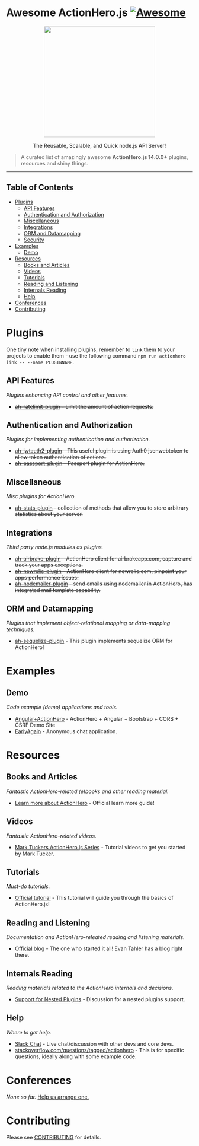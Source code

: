 # Awesome ActionHero.js [![Awesome](https://cdn.rawgit.com/sindresorhus/awesome/d7305f38d29fed78fa85652e3a63e154dd8e8829/media/badge.svg)](https://github.com/sindresorhus/awesome)

<p align="center"><img src="https://raw.github.com/evantahler/actionhero/master/public/logo/actionhero.png" height="300"/></p>

<p align="center">
	The Reusable, Scalable, and Quick node.js API Server!
</p>


> A curated list of amazingly awesome **ActionHero.js 14.0.0+** plugins, resources and shiny things.

<hr/>

## Table of Contents

- [Plugins](#plugins)
	- [API Features](#api-features)
	- [Authentication and Authorization](#authentication-and-authorization)
	- [Miscellaneous](#miscellaneous)
	- [Integrations](#integrations)
	- [ORM and Datamapping](#orm-and-datamapping)
	- [Security](#security)
- [Examples](#examples)
	- [Demo](#demo)
- [Resources](#resources)
	- [Books and Articles](#books-and-articles)
	- [Videos](#videos)
	- [Tutorials](#tutorials)
	- [Reading and Listening](#reading-and-listening)
	- [Internals Reading](#internals-reading)
	- [Help](#help)
- [Conferences](#conferences)
- [Contributing](#contributing)



# Plugins
One tiny note when installing plugins, remember to `link` them to your projects to enable them - use the following command 
`npm run actionhero link -- --name PLUGINNAME`.

## API Features
*Plugins enhancing API control and other features.*
- ~~[ah-ratelimit-plugin](https://github.com/innerdvations/ah-ratelimit-plugin) - Limit the amount of action requests.~~

## Authentication and Authorization
*Plugins for implementing authentication and authorization.*
- ~~[ah-jwtauth2-plugin](https://github.com/ifavo/ah-jwtauth-plugin) - This useful plugin is using Auth0 jsonwebtoken to allow token authentication of actions.~~
- ~~[ah-passport-plugin](https://github.com/neilstuartcraig/ah-passport-plugin) - Passport plugin for ActionHero.~~

## Miscellaneous
*Misc plugins for ActionHero.*
- ~~[ah-stats-plugin](https://github.com/evantahler/ah-stats-plugin) - collection of methods that allow you to store arbitrary statistics about your server.~~

## Integrations
*Third party node.js modules as plugins.*
- ~~[ah-airbrake-plugin](https://github.com/evantahler/ah-airbrake-plugin) - ActionHero client for airbrakeapp.com, capture and track your apps exceptions.~~
- ~~[ah-newrelic-plugin](https://github.com/evantahler/ah-newrelic-plugin) - ActionHero client for newrelic.com, pinpoint your apps performance issues.~~
- ~~[ah-nodemailer-plugin](https://github.com/panjiesw/ah-nodemailer-plugin) - send emails using nodemailer in ActionHero, has integrated mail template capability.~~

## ORM and Datamapping
*Plugins that implement object-relational mapping or data-mapping techniques.*
- [ah-sequelize-plugin](https://github.com/evantahler/ah-sequelize-plugin) - This plugin implements sequelize ORM for ActionHero!



# Examples

## Demo
*Code example (demo) applications and tools.*
- [Angular+ActionHero](https://github.com/evantahler/actionhero-angular-bootstrap-cors-csrf) - ActionHero + Angular + Bootstrap + CORS + CSRF Demo Site
- [EarlyAgain](https://github.com/evantahler/earlyagain) - Anonymous chat application.



# Resources

## Books and Articles
*Fantastic ActionHero-related (e)books and other reading material.*
- [Learn more about ActionHero](http://www.actionherojs.com/learn-more/) - Official learn more guide!

## Videos
*Fantastic ActionHero-related videos.*
- [Mark Tuckers ActionHero.js Series](https://www.youtube.com/watch?v=cxuK5QlavOw) - Tutorial videos to get you started by Mark Tucker.

## Tutorials
*Must-do tutorials.*
- [Official tutorial](https://github.com/evantahler/actionhero-tutorial) - This tutorial will guide you through the basics of ActionHero.js!

## Reading and Listening
*Documentation and ActionHero-releated reading and listening materials.*
- [Official blog](https://blog.evantahler.com/tagged/actionherojs) - The one who started it all! Evan Tahler has a blog right there.

## Internals Reading
*Reading materials related to the ActionHero internals and decisions.*
- [Support for Nested Plugins](https://github.com/evantahler/actionhero/issues/727) - Discussion for a nested plugins support.



## Help
*Where to get help.*

- [Slack Chat](http://slack.actionherojs.com) - Live chat/discussion with other devs and core devs.
- [stackoverflow.com/questions/tagged/actionhero](http://stackoverflow.com/questions/tagged/actionhero) - This is for specific questions, ideally along with some example code.



# Conferences
*None so far.* [Help us arrange one.](http://slack.actionherojs.com)



# Contributing
Please see [CONTRIBUTING](CONTRIBUTING.md) for details.
